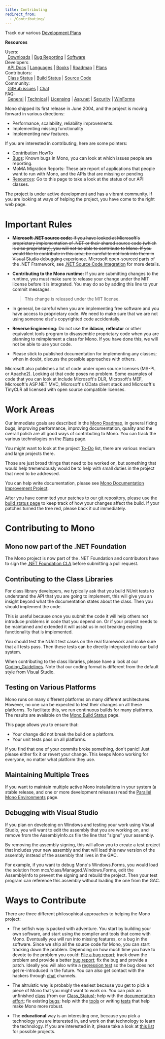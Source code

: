 ```yaml
---
title: Contributing
redirect_from:
  - /Contributing/
---
```


Track our various [Development Plans](/docs/about-mono/plans/)

**Resources**

Users:<br/>
  [Downloads](/download/stable/) | [Bug Reporting](/community/bugs/) | [Software](/docs/about-mono/showcase/software/)<br/>
 Developers:<br/>
  [API Docs](http://docs.go-mono.com/) | [Languages](/docs/about-mono/languages/) | [Books](/archived/books) | [Roadmap](/docs/about-mono/roadmap/) | [Plans](/docs/about-mono/plans/)<br/>
 Contributors:<br/>
  [Class Status](/archived/resources#api-completion-status-pages) | [Build Status](https://jenkins.mono-project.com/) | [Source Code](/community/contributing/source-code-repository/)<br/>
 Community:<br/>
  [GitHub issues](https://github.com/mono/mono/issues) | [Chat](/community/help/chat/)<br/>
 FAQ:<br/>
  [General](/docs/faq/general/) | [Technical](/docs/faq/technical/) | [Licensing](/docs/faq/licensing/) | [Asp.net](/docs/faq/aspnet/) | [Security](/docs/faq/security/) | [WinForms](/docs/faq/winforms/)

Mono shipped its first release in June 2004, and the project is moving forward in various directions:

-   Performance, scalability, reliability improvements.
-   Implementing missing functionality
-   Implementing new features.

If you are interested in contributing, here are some pointers:

-   [Contribution HowTo](/community/contributing/contribution-howto/)
-   [Bugs](/community/bugs/): Known bugs in Mono, you can look at which issues people are reporting.
-   MoMA Migration Reports: These are report of applications that people want to run with Mono, and the APIs that are missing or pending
-   [Resources](/archived/resources): Go to this page to take a look at the status of our API classes.

The project is under active development and has a vibrant community. If you are looking at ways of helping the project, you have come to the right web page.

Important Rules
===============

-   <s>**Microsoft .NET source code:** If you have looked at Microsoft's proprietary implementation of .NET or their shared source code (which is also proprietary), you will not be able to contribute to Mono. If you would like to contribute in this area, be careful to not look into them in Visual Studio debugging experience.</s> Microsoft open-sourced parts of the .NET Framework, see [.NET Source Code Integration](/docs/about-mono/dotnet-integration/) for more details.

-   **Contributing to the Mono runtime:** If you are submitting changes to the runtime, you must make sure to release your change under the MIT license before it is integrated. You may do so by adding this line to your commit messages:

    > This change is released under the MIT license.

-   In general, be careful when you are implementing free software and you have access to proprietary code. We need to make sure that we are not using someone else's copyrighted code accidentally.

-   **Reverse Engineering:** Do not use the **ildasm**, **reflector** or other equivalent tools program to disassemble proprietary code when you are planning to reimplement a class for Mono. If you have done this, we will not be able to use your code.

-   Please stick to published documentation for implementing any classes; when in doubt, discuss the possible approaches with others.

Microsoft also publishes a lot of code under open source licenses (MS-PL or Apache2). Looking at that code poses no problem. Some examples of code that you can look at include Microsoft's DLR, Microsoft's MEF, Microsoft's ASP.NET MVC, Microsoft's OData client stack and Microsoft's TinyCLR all licensed with open source compatible licenses.

Work Areas
==========

Our immediate goals are described in the [Mono Roadmap](/docs/about-mono/roadmap/), in general fixing bugs, improving performance, improving documentation, quality and the overall polish are all good ways of contributing to Mono. You can track the various technologies on the [Plans](/docs/about-mono/plans/) page.

You might want to look at the project [To-Do](/archived/todo) list, there are various medium and large projects there.

Those are just broad things that need to be worked on, but something that would help tremendously would be to help with small duties in the project that need to be addressed.

You can help write documentation, please see [Mono Documentation Improvement Project](/archived/mono_documentation_improvement_project).

After you have commited your patches to our [git](/community/contributing/source-code-repository/) repository, please use the [build status page](https://jenkins.mono-project.com/) to keep track of how your changes affect the build. If your patches turned the tree red, please back it out immediately.

Contributing to Mono
====================

Mono now part of the .NET Foundation
------------------------------------

The Mono project is now part of the .NET Foundation and contributors have to sign the [.NET Foundation CLA](https://cla.dotnetfoundation.org) before submitting a pull request.

Contributing to the Class Libraries
-----------------------------------

For class library developers, we typically ask that you build NUnit tests to understand the API that you are going to implement, this will give you an insight beyond what the documentation states about the class. Then you should implement the code.

This is useful because once you submit the code it will help others not introduce problems in code that you depend on. Or if your project needs to be maintained and extended it will assist us in not breaking existing functionality that is implemented.

You should test the NUnit test cases on the real framework and make sure that all tests pass. Then these tests can be directly integrated into our build system.

When contributing to the class libraries, please have a look at our [Coding_Guidelines](/community/contributing/coding-guidelines/). Note that our coding format is different from the default style from Visual Studio.

Testing on Various Platforms
----------------------------

Mono runs on many different platforms on many different architectures. However, no one can be expected to test their changes on all these platforms. To facilitate this, we run continuous builds for many platforms. The results are available on the [Mono Build Status](https://jenkins.mono-project.com/) page.

This page allows you to ensure that:

-   Your change did not break the build on a platform.
-   Your unit tests pass on all platforms.

If you find that one of your commits broke something, don't panic! Just please either fix it or revert your change. This keeps Mono working for everyone, no matter what platform they use.

Maintaining Multiple Trees
--------------------------

If you want to maintain multiple active Mono installations in your system (a stable release, and one or more development releases) read the [Parallel Mono Environments](/docs/compiling-mono/parallel-mono-environments/) page.

Debugging with Visual Studio
----------------------------

If you plan on developing on Windows and testing your work using Visual Studio, you will want to edit the assembly that you are working on, and remove from the AssemblyInfo.cs file the line that "signs" your assembly.

By removing the assembly signing, this will allow you to create a test project that includes your new assembly and that will load this new version of the assembly instead of the assembly that lives in the GAC.

For example, if you want to debug Mono's Windows.Forms, you would load the solution from mcs/class/Managed.Windows.Forms, edit the AssemblyInfo to prevent the signing and rebuild the project. Then your test program can reference this assembly without loading the one from the GAC.

Ways to Contribute
==================

There are three different philosophical approaches to helping the Mono project:

-   The selfish way is packed with adventure. You start by building your own software, and start using the compiler and tools that come with Mono. Eventually you will run into missing features, or a bug in the software. Since we ship all the source code for Mono, you can start tracking down the problem. Depending on how much time you have to devote to the problem you could: [File a bug report](/community/bugs/); track down the problem and provide a better [bug report](/community/bugs/); fix the bug and provide a patch. Ideally you will also write a [regression test](/community/contributing/test-suite/) so the bug does not get re-introduced in the future. You can also get contact with the hackers through [chat](/community/help/chat/) channels.

-   The altruistic way is probably the easiest because you get to pick a piece of Mono that you might want to work on. You can pick an unfinished [class](/community/contributing/the-class-library/) (from our [Class_Status](/docs/about-mono/class-status/)); help with the [documentation effort](/docs/); fix existing [bugs](/community/bugs/); help with the [tools](/docs/tools+libraries/tools/) or writing [tests](/community/contributing/test-suite/) that help make Mono more robust.

-   The **educational** way is an interesting one, because you pick a technology you are interested in, and work on that technology to learn the technology. If you are interested in it, please take a look at [this list](/community/google-summer-of-code/projects/) for possible projects.

